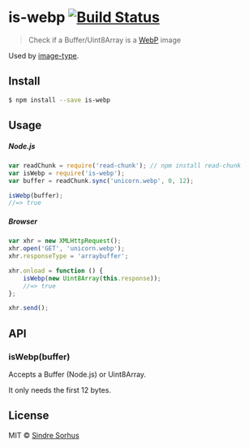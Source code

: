 # is-webp [![Build Status](https://travis-ci.org/sindresorhus/is-webp.svg?branch=master)](https://travis-ci.org/sindresorhus/is-webp)

> Check if a Buffer/Uint8Array is a [WebP](http://en.wikipedia.org/wiki/WebP) image

Used by [image-type](https://github.com/sindresorhus/image-type).


## Install

```sh
$ npm install --save is-webp
```


## Usage

##### Node.js

```js
var readChunk = require('read-chunk'); // npm install read-chunk
var isWebp = require('is-webp');
var buffer = readChunk.sync('unicorn.webp', 0, 12);

isWebp(buffer);
//=> true
```

##### Browser

```js
var xhr = new XMLHttpRequest();
xhr.open('GET', 'unicorn.webp');
xhr.responseType = 'arraybuffer';

xhr.onload = function () {
	isWebp(new Uint8Array(this.response));
	//=> true
};

xhr.send();
```


## API

### isWebp(buffer)

Accepts a Buffer (Node.js) or Uint8Array.

It only needs the first 12 bytes.


## License

MIT © [Sindre Sorhus](http://sindresorhus.com)
